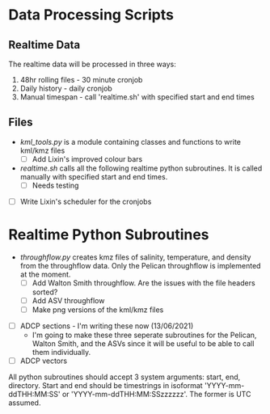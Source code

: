 # Data Processing Scripts

## Realtime Data

The realtime data will be processed in three ways:
1. 48hr rolling files - 30 minute cronjob
2. Daily history - daily cronjob
3. Manual timespan - call 'realtime.sh' with specified start and end times

## Files
* *kml_tools.py* is a module containing classes and functions to write kml/kmz files
  - [ ] Add Lixin's improved colour bars
* *realtime.sh* calls all the following realtime python subroutines. It is called manually with specified start and end times.
  - [ ] Needs testing
* [ ] Write Lixin's scheduler for the cronjobs

# Realtime Python Subroutines
* *throughflow.py* creates kmz files of salinity, temperature, and density from the throughflow data. Only the Pelican throughflow is implemented at the moment.
  - [ ] Add Walton Smith throughflow. Are the issues with the file headers sorted?
  - [ ] Add ASV throughflow
  - [ ] Make png versions of the kml/kmz files
* [ ] ADCP sections - I'm writing these now (13/06/2021)
  - I'm going to make these three seperate subroutines for the Pelican, Walton Smith, and the ASVs since it will be useful to be able to call them individually.
* [ ] ADCP vectors

All python subroutines should accept 3 system arguments: start, end, directory. 
Start and end should be timestrings in isoformat 'YYYY-mm-ddTHH:MM:SS' or 'YYYY-mm-ddTHH:MM:SSzzzzzz'.
The former is UTC assumed.
